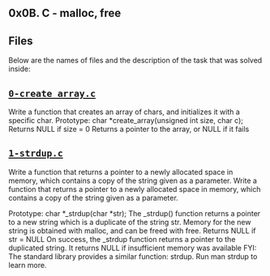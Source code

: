 ## 0x0B. C - malloc, free

## Files
Below are the names of files and the description of the task that was solved inside:



## [`0-create_array.c`](0-create_array.c)
Write a function that creates an array of chars, and initializes it with a specific char.
Prototype: char *create_array(unsigned int size, char c);
Returns NULL if size = 0
Returns a pointer to the array, or NULL if it fails

## [`1-strdup.c`](1-strdup.c)
Write a function that returns a pointer to a newly allocated space in memory, which contains a copy of the string given as a parameter.
Write a function that returns a pointer to a newly allocated space in memory, which contains a copy of the string given as a parameter.

Prototype: char *_strdup(char *str);
The _strdup() function returns a pointer to a new string which is a duplicate of the string str. Memory for the new string is obtained with malloc, and can be freed with free.
Returns NULL if str = NULL
On success, the _strdup function returns a pointer to the duplicated string. It returns NULL if insufficient memory was available
FYI: The standard library provides a similar function: strdup. Run man strdup to learn more.
